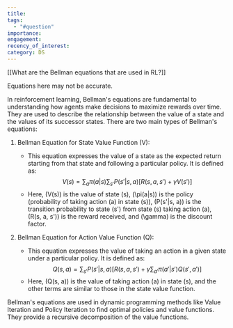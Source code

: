 ```yaml
---
title: 
tags:
  - "#question"
importance: 
engagement: 
recency_of_interest: 
category: DS
---
```

[[What are the Bellman equations that are used in RL?]]

Equations here may not be accurate.

In reinforcement learning, Bellman's equations are fundamental to understanding how agents make decisions to maximize rewards over time. They are used to describe the relationship between the value of a state and the values of its successor states. There are two main types of Bellman's equations:

1. Bellman Equation for State Value Function (V):
   - This equation expresses the value of a state as the expected return starting from that state and following a particular policy. It is defined as:
     $$
     V(s) = \sum_{a} \pi(a|s) \sum_{s'} P(s'|s, a) [R(s, a, s') + \gamma V(s')]
     $$
   - Here, \(V(s)\) is the value of state \(s\), \(\pi(a|s)\) is the policy (probability of taking action \(a\) in state \(s\)), \(P(s'|s, a)\) is the transition probability to state \(s'\) from state \(s\) taking action \(a\), \(R(s, a, s')\) is the reward received, and \(\gamma\) is the discount factor.

2. Bellman Equation for Action Value Function (Q):
   - This equation expresses the value of taking an action in a given state under a particular policy. It is defined as:
     $$
     Q(s, a) = \sum_{s'} P(s'|s, a) [R(s, a, s') + \gamma \sum_{a'} \pi(a'|s') Q(s', a')]
     $$
   - Here, \(Q(s, a)\) is the value of taking action \(a\) in state \(s\), and the other terms are similar to those in the state value function.

Bellman's equations are used in dynamic programming methods like Value Iteration and Policy Iteration to find optimal policies and value functions. They provide a recursive decomposition of the value functions.
